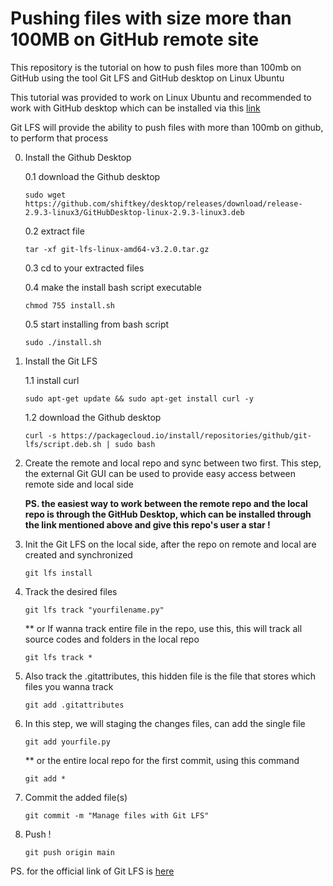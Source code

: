 # Pushing files with size more than 100MB on GitHub remote site
This repository is the tutorial on how to push files more than 100mb on GitHub using the tool Git LFS and GitHub desktop on Linux Ubuntu

This tutorial was provided to work on Linux Ubuntu and recommended to work with GitHub desktop which can be installed via
this [link](https://gist.github.com/berkorbay/6feda478a00b0432d13f1fc0a50467f1)

Git LFS will provide the ability to push files with more than 100mb on github, to perform that process

0. Install the Github Desktop

    0.1 download the Github desktop
    ```
    sudo wget https://github.com/shiftkey/desktop/releases/download/release-2.9.3-linux3/GitHubDesktop-linux-2.9.3-linux3.deb
    ```
    0.2 extract file
    ```
    tar -xf git-lfs-linux-amd64-v3.2.0.tar.gz 
    ```
    0.3 cd to your extracted files

    0.4 make the install bash script executable
    ```
    chmod 755 install.sh
    ```
    0.5 start installing from bash script
    ```
    sudo ./install.sh
    ```

1. Install the Git LFS

    1.1 install curl 
    ```
    sudo apt-get update && sudo apt-get install curl -y
    ```
    1.2 download the Github desktop
    ```
    curl -s https://packagecloud.io/install/repositories/github/git-lfs/script.deb.sh | sudo bash
    ```

1. Create the remote and local repo and sync between two first. This step, the external Git GUI can be used to provide
easy access between remote side and local side

    **PS. the easiest way to work between the remote repo and the local repo is through the GitHub Desktop, which can be installed through the link mentioned above and give this repo's user a star !**

4. Init the Git LFS on the local side, after the repo on remote and local are created and synchronized
    ```
    git lfs install
    ```

5. Track the desired files
    ```
    git lfs track "yourfilename.py"
    ```
    ** or If wanna track entire file in the repo, use this, this will track all  source codes and folders in the local repo
    ```
    git lfs track *
    ```

6. Also track the .gitattributes, this hidden file is the file that stores which files you wanna track
    ```
    git add .gitattributes
    ```

7. In this step, we will staging the changes files, can add the single file
    ```
    git add yourfile.py
    ```
    ** or the entire local repo for the first commit, using this command
    ```
    git add *
    ```

8. Commit the added file(s)
    ```
    git commit -m "Manage files with Git LFS"
    ```

9. Push !
    ```
    git push origin main
    ```

PS. for the official link of Git LFS is [here](https://git-lfs.github.com/)
